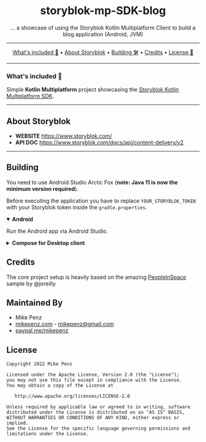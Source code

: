 <h1 align="center">
  storyblok-mp-SDK-blog
</h1>

<p align="center">
    ... a showcase of using the Storyblok Kotlin Multiplatform Client to build a blog application (Android, JVM)
</p>

-------

<p align="center">
    <a href="#whats-included-">What's included 🚀</a> &bull;
    <a href="#about-storyblok">About Storyblok</a> &bull;
    <a href="#building">Building 🛠️</a> &bull;
    <a href="#credits">Credits</a> &bull;
    <a href="#license">License 📓</a>
</p>

-------

### What's included 🚀

Simple **Kotlin Multiplatform** project showcasing
the [Storyblok Kotlin Multiplatform SDK](https://github.com/mikepenz/storyblok-mp-SDK).

-------

## About Storyblok

- **WEBSITE** https://www.storyblok.com/
- **API DOC** https://www.storyblok.com/docs/api/content-delivery/v2

-------

## Building

You need to use Android Studio Arctic Fox (**note: Java 11 is now the minimum version required**).

Before executing the application you have to replace `YOUR_STORYBLOK_TOKEN` with your Storyblok token inside
the `gradle.properties`.

<details open><summary><b>Android</b></summary>
<p>

Run the Android app via Android Studio.

</p>
</details>

<details><summary><b>Compose for Desktop client</b></summary>
<p>

This client is available in `compose-desktop` module. Note that you need to use appropriate version of JVM when
running (works for example with Java 11)

```bash
./gradlew :compose-desktop:run
```

</p>
</details>

## Credits

The core project setup is heavily based on the amazing [PeopleInSpace](https://github.com/joreilly/PeopleInSpace) sample
by @joreilly

## Maintained By

* Mike Penz
* [mikepenz.com](http://mikepenz.com) - <mikepenz@gmail.com>
* [paypal.me/mikepenz](http://paypal.me/mikepenz)

## License

    Copyright 2022 Mike Penz

    Licensed under the Apache License, Version 2.0 (the "License");
    you may not use this file except in compliance with the License.
    You may obtain a copy of the License at

       http://www.apache.org/licenses/LICENSE-2.0

    Unless required by applicable law or agreed to in writing, software
    distributed under the License is distributed on an "AS IS" BASIS,
    WITHOUT WARRANTIES OR CONDITIONS OF ANY KIND, either express or implied.
    See the License for the specific language governing permissions and
    limitations under the License.